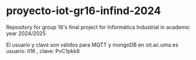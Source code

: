 # proyecto-iot-gr16-infind-2024
Repository for group 16's final project for Informática Industrial in academic year 2024/2025

El usuario y clave son válidos para MQTT y mongoDB en iot.ac.uma.es
usuario: II16 , clave: PvC1pkk8